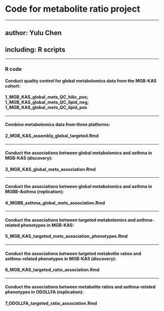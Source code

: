 # Code for metabolite ratio project
---
## author: Yulu Chen
## including: R scripts
---
### R code
#### Conduct quality control for global metabolomics data from the MGB-KAS cohort:
#### 1_MGB_KAS_global_mets_QC_hilic_pos; 1_MGB_KAS_global_mets_QC_lipid_neg; 1_MGB_KAS_global_mets_QC_lipid_pos
---
#### Combine metabolomics data from three platforms:
#### 2_MGB_KAS_assembly_global_targeted.Rmd
---
#### Conduct the associations between global metabolomics and asthma in MGB-KAS (discovery):
#### 3_MGB_KAS_global_mets_association.Rmd
---
#### Conduct the associations between global metabolomics and asthma in MGBB-Asthma (replication):
#### 4_MGBB_asthma_global_mets_association.Rmd
---
#### Conduct the associations between targeted metabolomics and asthma-related phenotypes in MGB-KAS:
#### 5_MGB_KAS_targeted_mets_association_phenotypes.Rmd
---
#### Conduct the associations between targeted metabolite ratios and asthma-related phenotypes in MGB-KAS (discovery):
#### 6_MGB_KAS_targeted_ratio_association.Rmd
---
#### Conduct the associations between metabolite ratios and asthma-related phenotypes in ODOLLFA (replication):
#### 7_ODOLLFA_targeted_ratio_association.Rmd

